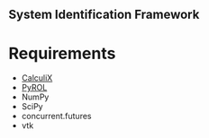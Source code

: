 ## System Identification Framework ##

# Requirements #
- [CalculiX](https://www.dhondt.de/)
- [PyROL](https://rol.sandia.gov/)
- NumPy
- SciPy
- concurrent.futures
- vtk
